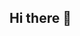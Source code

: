 ## Hi there 👋

<!--
**NandaMocha/NandaMocha** is a ✨ _special_ ✨ repository because its `README.md` (this file) appears on your GitHub profile.

Here are some ideas to get you started:

- 🔭 I’m currently working on PT Visi Prima Nusantara

![Profile view counter on GitHub](https://komarev.com/ghpvc/?username=NandaMocha)
-->

